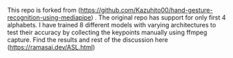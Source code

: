 This repo is forked from (https://github.com/Kazuhito00/hand-gesture-recognition-using-mediapipe) . The original repo has support for only first 4 alphabets. I have trained 8 different models with varying architectures to test their accuracy by collecting the keypoints manually using ffmpeg capture. Find the results and rest of the discussion here (https://ramasai.dev/ASL.html)
